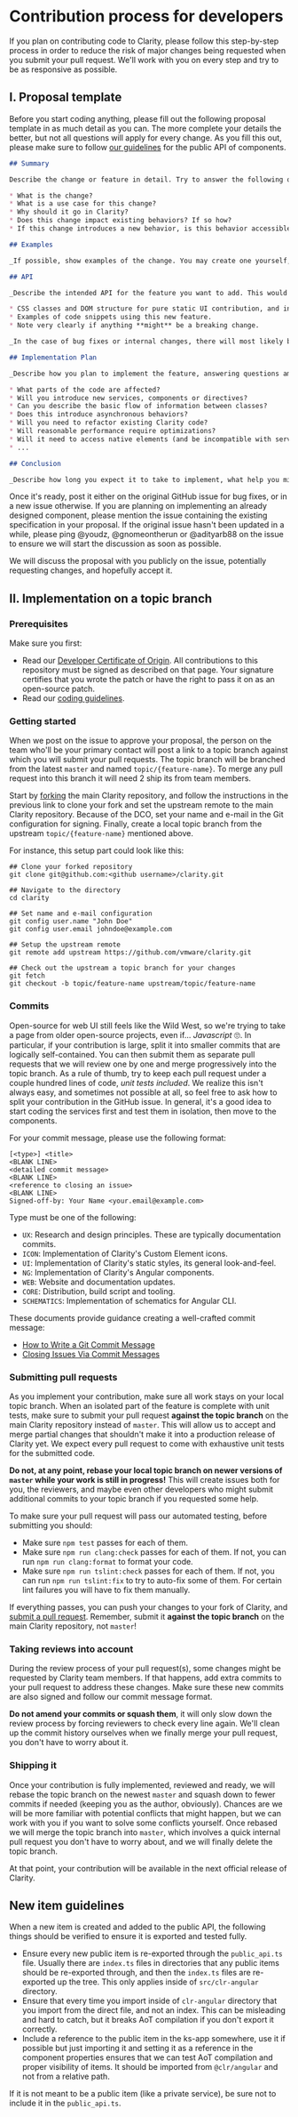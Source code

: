 # Contribution process for developers

If you plan on contributing code to Clarity, please follow this step-by-step process in order to reduce the risk of major changes being requested when you submit your pull request. We'll work with you on every step and try to be as responsive as possible.

## I. Proposal template

Before you start coding anything, please fill out the following proposal template in as much detail as you can. The more complete your details the better, but not all questions will apply for every change.
As you fill this out, please make sure to follow [our guidelines](/CODING_GUIDELINES.md#public-api) for the public API of components.

```markdown
## Summary

Describe the change or feature in detail. Try to answer the following questions.

* What is the change?
* What is a use case for this change?
* Why should it go in Clarity?
* Does this change impact existing behaviors? If so how?
* If this change introduces a new behavior, is this behavior accessible?

## Examples

_If possible, show examples of the change. You may create one yourself, or link to external sites that have the idea. It can also be very useful to prototype the idea in isolation outside of Clarity with a Plunkr or Stackblitz example._

## API

_Describe the intended API for the feature you want to add. This would include:_

* CSS classes and DOM structure for pure static UI contribution, and inputs/outputs, components, directives, services, or anything that is exported publicly for Angular contributions.
* Examples of code snippets using this new feature.
* Note very clearly if anything **might** be a breaking change.

_In the case of bug fixes or internal changes, there will most likely be no API changes._

## Implementation Plan

_Describe how you plan to implement the feature, answering questions among the following or anything else you deem relevant._

* What parts of the code are affected?
* Will you introduce new services, components or directives?
* Can you describe the basic flow of information between classes?
* Does this introduce asynchronous behaviors?
* Will you need to refactor existing Clarity code?
* Will reasonable performance require optimizations?
* Will it need to access native elements (and be incompatible with server-side rendering)?
* ...

## Conclusion

_Describe how long you expect it to take to implement, what help you might need, and any other details that might be helpful. Don't worry, this is obviously non-contractual. 😛_
```

Once it's ready, post it either on the original GitHub issue for bug fixes, or in a new issue otherwise. If you are planning on implementing an already designed component, please mention the issue containing the existing specification in your proposal. If the original issue hasn't been updated in a while, please ping @youdz, @gnomeontherun or @adityarb88 on the issue to ensure we will start the discussion as soon as possible.

We will discuss the proposal with you publicly on the issue, potentially requesting changes, and hopefully accept it.

## II. Implementation on a topic branch

### Prerequisites

Make sure you first:

* Read our [Developer Certificate of Origin](https://cla.vmware.com/dco). All contributions to this repository must be signed as described on that page. Your signature certifies that you wrote the patch or have the right to pass it on as an open-source patch.
* Read our [coding guidelines](/CODING_GUIDELINES.md).

### Getting started

When we post on the issue to approve your proposal, the person on the team who'll be your primary contact will post a link to a topic branch against which you will submit your pull requests. The topic branch will be branched from the latest `master` and named `topic/{feature-name}`. To merge any pull request into this branch it will need 2 ship its from team members.

Start by [forking](https://help.github.com/articles/fork-a-repo/) the main Clarity repository, and follow the instructions in the previous link to clone your fork and set the upstream remote to the main Clarity repository. Because of the DCO, set your name and e-mail in the Git configuration for signing. Finally, create a local topic branch from the upstream `topic/{feature-name}` mentioned above.

For instance, this setup part could look like this:

```shell
## Clone your forked repository
git clone git@github.com:<github username>/clarity.git

## Navigate to the directory
cd clarity

## Set name and e-mail configuration
git config user.name "John Doe"
git config user.email johndoe@example.com

## Setup the upstream remote
git remote add upstream https://github.com/vmware/clarity.git

## Check out the upstream a topic branch for your changes
git fetch
git checkout -b topic/feature-name upstream/topic/feature-name
```

### Commits

Open-source for web UI still feels like the Wild West, so we're trying to take a page from older open-source projects, even if... _Javascript_ 🙄. In particular, if your contribution is large, split it into smaller commits that are logically self-contained. You can then submit them as separate pull requests that we will review one by one and merge progressively into the topic branch. As a rule of thumb, try to keep each pull request under a couple hundred lines of code, _unit tests included_. We realize this isn't always easy, and sometimes not possible at all, so feel free to ask how to split your contribution in the GitHub issue. In general, it's a good idea to start coding the services first and test them in isolation, then move to the components.

For your commit message, please use the following format:

```
[<type>] <title>
<BLANK LINE>
<detailed commit message>
<BLANK LINE>
<reference to closing an issue>
<BLANK LINE>
Signed-off-by: Your Name <your.email@example.com>
```

Type must be one of the following:

* `UX`: Research and design principles. These are typically documentation commits.
* `ICON`: Implementation of Clarity's Custom Element icons.
* `UI`: Implementation of Clarity's static styles, its general look-and-feel.
* `NG`: Implementation of Clarity's Angular components.
* `WEB`: Website and documentation updates.
* `CORE`: Distribution, build script and tooling.
* `SCHEMATICS`: Implementation of schematics for Angular CLI.

These documents provide guidance creating a well-crafted commit message:

* [How to Write a Git Commit Message](http://chris.beams.io/posts/git-commit/)
* [Closing Issues Via Commit Messages](https://help.github.com/articles/closing-issues-via-commit-messages/)

### Submitting pull requests

As you implement your contribution, make sure all work stays on your local topic branch. When an isolated part of the feature is complete with unit tests, make sure to submit your pull request **against the topic branch** on the main Clarity repository instead of `master`. This will allow us to accept and merge partial changes that shouldn't make it into a production release of Clarity yet. We expect every pull request to come with exhaustive unit tests for the submitted code.

**Do not, at any point, rebase your local topic branch on newer versions of `master` while your work is still in progress!** This will create issues both for you, the reviewers, and maybe even other developers who might submit additional commits to your topic branch if you requested some help.

To make sure your pull request will pass our automated testing, before submitting you should:

* Make sure `npm test` passes for each of them.
* Make sure `npm run clang:check` passes for each of them. If not, you can run `npm run clang:format` to format your code.
* Make sure `npm run tslint:check` passes for each of them. If not, you can run `npm run tslint:fix` to try to auto-fix some of them.
  For certain lint failures you will have to fix them manually.

If everything passes, you can push your changes to your fork of Clarity, and [submit a pull request](https://help.github.com/articles/about-pull-requests/). Remember, submit it **against the topic branch** on the main Clarity repository, not `master`!

### Taking reviews into account

During the review process of your pull request(s), some changes might be requested by Clarity team members. If that happens, add extra commits to your pull request to address these changes. Make sure these new commits are also signed and follow our commit message format.

**Do not amend your commits or squash them**, it will only slow down the review process by forcing reviewers to check every line again. We'll clean up the commit history ourselves when we finally merge your pull request, you don't have to worry about it.

### Shipping it

Once your contribution is fully implemented, reviewed and ready, we will rebase the topic branch on the newest `master` and squash down to fewer commits if needed (keeping you as the author, obviously). Chances are we will be more familiar with potential conflicts that might happen, but we can work with you if you want to solve some conflicts yourself. Once rebased we will merge the topic branch into `master`, which involves a quick internal pull request you don't have to worry about, and we will finally delete the topic branch.

At that point, your contribution will be available in the next official release of Clarity.

## New item guidelines

When a new item is created and added to the public API, the following things should be verified to ensure it is exported and tested fully.

* Ensure every new public item is re-exported through the `public_api.ts` file. Usually there are `index.ts` files in directories that any public items should be re-exported through, and then the `index.ts` files are re-exported up the tree. This only applies inside of `src/clr-angular` directory.
* Ensure that every time you import inside of `clr-angular` directory that you import from the direct file, and not an index. This can be misleading and hard to catch, but it breaks AoT compilation if you don't export it correctly.
* Include a reference to the public item in the ks-app somewhere, use it if possible but just importing it and setting it as a reference in the component properties ensures that we can test AoT compilation and proper visibility of items. It should be imported from `@clr/angular` and not from a relative path.

If it is not meant to be a public item (like a private service), be sure not to include it in the `public_api.ts`.
